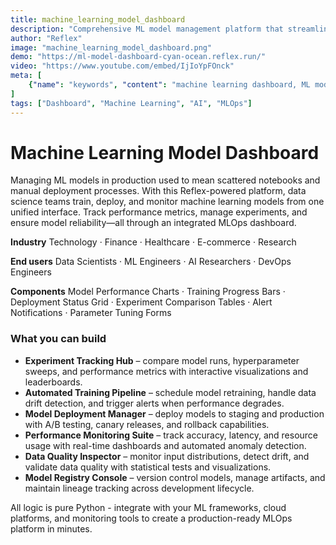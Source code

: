 ```yaml
---
title: machine_learning_model_dashboard
description: "Comprehensive ML model management platform that streamlines training, deployment, and monitoring of machine learning models across production environments"
author: "Reflex"
image: "machine_learning_model_dashboard.png"
demo: "https://ml-model-dashboard-cyan-ocean.reflex.run/"
video: "https://www.youtube.com/embed/IjIoYpFOnck"
meta: [
    {"name": "keywords", "content": "machine learning dashboard, ML model management, model deployment, AI monitoring, model training, Reflex app, MLOps platform"},
]
tags: ["Dashboard", "Machine Learning", "AI", "MLOps"]
---
```



# Machine Learning Model Dashboard

Managing ML models in production used to mean scattered notebooks and manual deployment processes.
With this Reflex-powered platform, data science teams train, deploy, and monitor machine learning models from one unified interface. Track performance metrics, manage experiments, and ensure model reliability—all through an integrated MLOps dashboard.


**Industry**
Technology · Finance · Healthcare · E-commerce · Research

**End users**
Data Scientists · ML Engineers · AI Researchers · DevOps Engineers

**Components**
Model Performance Charts · Training Progress Bars · Deployment Status Grid · Experiment Comparison Tables · Alert Notifications · Parameter Tuning Forms



### What you can build

* **Experiment Tracking Hub** – compare model runs, hyperparameter sweeps, and performance metrics with interactive visualizations and leaderboards.
* **Automated Training Pipeline** – schedule model retraining, handle data drift detection, and trigger alerts when performance degrades.
* **Model Deployment Manager** – deploy models to staging and production with A/B testing, canary releases, and rollback capabilities.
* **Performance Monitoring Suite** – track accuracy, latency, and resource usage with real-time dashboards and automated anomaly detection.
* **Data Quality Inspector** – monitor input distributions, detect drift, and validate data quality with statistical tests and visualizations.
* **Model Registry Console** – version control models, manage artifacts, and maintain lineage tracking across development lifecycle.

All logic is pure Python - integrate with your ML frameworks, cloud platforms, and monitoring tools to create a production-ready MLOps platform in minutes.
